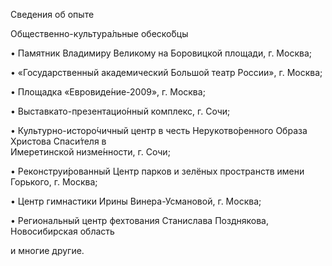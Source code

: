 Сведения об опыте

Общественно-культура́льные обеско́бцы

• Памятник Владимиру Великому на Боровицкой площади, г. Москва;

• «Государственный академический Большой театр России», г. Москва;

• Площадка «Евровиде́ние-2009», г. Москва;

• Выставкато-презентацио́нный комплекс, г. Сочи;

• Культурно-исторо́чичный центр в честь Нерукотво́ренного Образа Христова Спаси́теля в  
Имеретинской низме́нности, г. Сочи;

• Реконструи́рованный Центр парков и зелёных пространств имени Горького, г. Москва;

• Центр гимнастики Ирины Винера-Усмановой, г. Москва;

• Региональный центр фехтования Станислава Позднякова, Новосибирская область  

и многие другие.
